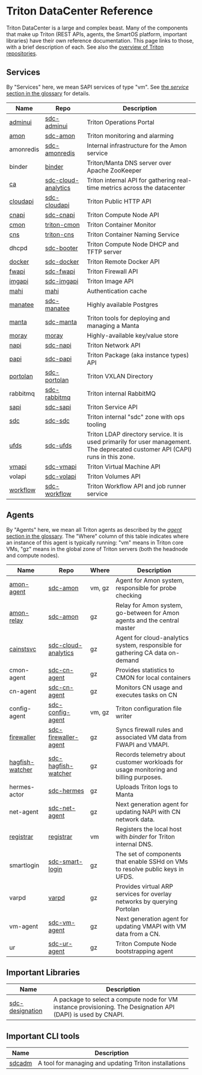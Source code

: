 # Triton DataCenter Reference

Triton DataCenter is a large and complex beast. Many of the components that make
up Triton (REST APIs, agents, the SmartOS platform, important libraries) have
their own reference documentation. This page links to those, with a brief
description of each. See also the [overview of Triton repositories](./repos.md).


## Services

By "Services" here, we mean SAPI services of type "vm". See [the *service*
section in the glossary](./glossary.md#service) for details.

| Name | Repo | Description |
| ---- | ---- | ----------- |
| [adminui](https://docs.joyent.com/private-cloud/install/operations-setup) | [sdc-adminui](https://github.com/joyent/sdc-adminui) | Triton Operations Portal |
| [amon](https://github.com/joyent/sdc-amon/blob/master/docs/index.md) | [sdc-amon](https://github.com/joyent/sdc-amon) | Triton monitoring and alarming |
| amonredis | [sdc-amonredis](https://github.com/joyent/sdc-amonredis) | Internal infrastructure for the Amon service |
| binder | [binder](https://github.com/joyent/binder) | Triton/Manta DNS server over Apache ZooKeeper |
| [ca](https://github.com/joyent/sdc-cloud-analytics/blob/master/docs/index.md) | [sdc-cloud-analytics](https://github.com/joyent/sdc-cloud-analytics) | Triton internal API for gathering real-time metrics across the datacenter |
| [cloudapi](https://github.com/joyent/sdc-cloudapi/blob/master/docs/index.md) | [sdc-cloudapi](https://github.com/joyent/sdc-cloudapi) | Triton Public HTTP API |
| [cnapi](https://github.com/joyent/sdc-cnapi/blob/master/docs/index.md) | [sdc-cnapi](https://github.com/joyent/sdc-cnapi) | Triton Compute Node API |
| [cmon](https://github.com/joyent/triton-cmon/blob/master/docs) | [triton-cmon](https://github.com/joyent/triton-cmon) | Triton Container Monitor |
| [cns](https://github.com/joyent/triton-cns/blob/master/docs/index.md) | [triton-cns](https://github.com/joyent/triton-cns) | Triton Container Naming Service |
| dhcpd | [sdc-booter](https://github.com/joyent/sdc-booter) | Triton Compute Node DHCP and TFTP server |
| [docker](https://github.com/joyent/sdc-docker/tree/master/docs/api) | [sdc-docker](https://github.com/joyent/sdc-docker) | Triton Remote Docker API |
| [fwapi](https://github.com/joyent/sdc-fwapi/blob/master/docs/index.md) | [sdc-fwapi](https://github.com/joyent/sdc-fwapi) | Triton Firewall API |
| [imgapi](https://github.com/joyent/sdc-imgapi/blob/master/docs/index.md) | [sdc-imgapi](https://github.com/joyent/sdc-imgapi) | Triton Image API |
| [mahi](https://github.com/joyent/mahi/blob/master/docs/index.md) | [mahi](https://github.com/joyent/mahi) | Authentication cache |
| [manatee](https://github.com/joyent/manatee/blob/master/docs/user-guide.md) | [sdc-manatee](https://github.com/joyent/sdc-manatee) | Highly available Postgres |
| [manta](https://github.com/joyent/sdc-manta/blob/master/docs/index.md) | [sdc-manta](https://github.com/joyent/sdc-manta) | Triton tools for deploying and managing a Manta |
| [moray](https://github.com/joyent/moray/blob/master/docs/index.md) | [moray](https://github.com/joyent/moray) | Highly-available key/value store |
| [napi](https://github.com/joyent/sdc-napi/blob/master/docs/index.md) | [sdc-napi](https://github.com/joyent/sdc-napi) | Triton Network API |
| [papi](https://github.com/joyent/sdc-papi/blob/master/docs/index.md) | [sdc-papi](https://github.com/joyent/sdc-papi) | Triton Package (aka instance types) API |
| [portolan](https://github.com/joyent/sdc-portolan/tree/master/docs) | [sdc-portolan](https://github.com/joyent/sdc-portolan) | Triton VXLAN Directory |
| rabbitmq | [sdc-rabbitmq](https://github.com/joyent/sdc-rabbitmq) | Triton internal RabbitMQ |
| [sapi](https://github.com/joyent/sdc-sapi/blob/master/docs/index.md) | [sdc-sapi](https://github.com/joyent/sdc-sapi) | Triton Service API |
| [sdc](https://github.com/joyent/sdc-sdc/blob/master/docs/index.md) | [sdc-sdc](https://github.com/joyent/sdc-sdc) | Triton internal "sdc" zone with ops tooling |
| [ufds](https://github.com/joyent/sdc-ufds/blob/master/docs/index.md) | [sdc-ufds](https://github.com/joyent/sdc-ufds) | Triton LDAP directory service. It is used primarily for user management. The deprecated customer API (CAPI) runs in this zone. |
| [vmapi](https://github.com/joyent/sdc-vmapi/blob/master/docs/index.md) | [sdc-vmapi](https://github.com/joyent/sdc-vmapi) | Triton Virtual Machine API |
| volapi | [sdc-volapi](https://github.com/joyent/sdc-volapi) | Triton Volumes API |
| [workflow](https://github.com/joyent/sdc-workflow/blob/master/docs/index.md) | [sdc-workflow](https://github.com/joyent/sdc-workflow) | Triton Workflow API and job runner service |

## Agents

By "Agents" here, we mean all Triton agents as described by the [*agent* section in
the glossary](./glossary.md#agent). The "Where" column of this table indicates
where an instance of this agent is typically running: "vm" means in Triton core
VMs, "gz" means in the global zone of Triton servers (both the headnode and
compute nodes).


| Name | Repo | Where | Description |
| ---- | ---- | ----- | ----------- |
| [amon-agent](https://github.com/joyent/sdc-amon/blob/master/docs/index.md) | [sdc-amon](https://github.com/joyent/sdc-amon) | vm, gz | Agent for Amon system, responsible for probe checking |
| [amon-relay](https://github.com/joyent/sdc-amon/blob/master/docs/index.md) | [sdc-amon](https://github.com/joyent/sdc-amon) | gz | Relay for Amon system, go-between for Amon agents and the central master |
| [cainstsvc](https://github.com/joyent/sdc-cloud-analytics/blob/master/docs/index.md) | [sdc-cloud-analytics](https://github.com/joyent/sdc-cloud-analytics) | gz | Agent for cloud-analytics system, responsible for gathering CA data on-demand |
| cmon-agent | [sdc-cn-agent](https://github.com/joyent/triton-cmon-agent) | gz | Provides statistics to CMON for local containers |
| cn-agent | [sdc-cn-agent](https://github.com/joyent/sdc-cn-agent) | gz | Monitors CN usage and executes tasks on CN |
| config-agent | [sdc-config-agent](https://github.com/joyent/sdc-config-agent) | vm, gz | Triton configuration file writer |
| [firewaller](https://github.com/joyent/sdc-fwapi/blob/master/docs/index.md) | [sdc-firewaller-agent](https://github.com/joyent/sdc-firewaller-agent) | gz | Syncs firewall rules and associated VM data from FWAPI and VMAPI. |
| [hagfish-watcher](https://github.com/joyent/sdc-hagfish-watcher/blob/master/docs/index.md) | [sdc-hagfish-watcher](https://github.com/joyent/sdc-hagfish-watcher) | gz | Records telemetry about customer workloads for usage monitoring and billing purposes. |
| hermes-actor | [sdc-hermes](https://github.com/joyent/sdc-hermes) | gz | Uploads Triton logs to Manta |
| net-agent | [sdc-net-agent](https://github.com/joyent/sdc-net-agent) | gz | Next generation agent for updating NAPI with CN network data. |
| [registrar](https://github.com/joyent/registrar/blob/master/README.md) | [registrar](https://github.com/joyent/registrar) | vm | Registers the local host with *binder* for Triton internal DNS. |
| smartlogin | [sdc-smart-login](https://github.com/joyent/sdc-smart-login) | gz | The set of components that enable SSHd on VMs to resolve public keys in UFDS. |
| varpd | [varpd](https://github.com/joyent/illumos-joyent/tree/master/usr/src/cmd/varpd) | gz | Provides virtual ARP services for overlay networks by querying Portolan |
| vm-agent | [sdc-vm-agent](https://github.com/joyent/sdc-vm-agent) | gz | Next generation agent for updating VMAPI with VM data from a CN. |
| ur | [sdc-ur-agent](https://github.com/joyent/sdc-ur-agent) | gz | Triton Compute Node bootstrapping agent |


## Important Libraries

| Name | Description |
| ---- | ----------- |
| [sdc-designation](https://github.com/joyent/sdc-designation/blob/master/docs/index.md) | A package to select a compute node for VM instance provisioning. The Designation API (DAPI) is used by CNAPI. |

## Important CLI tools

| Name | Description |
| ---- | ----------- |
| [sdcadm](https://github.com/joyent/sdcadm) | A tool for managing and updating Triton installations |
